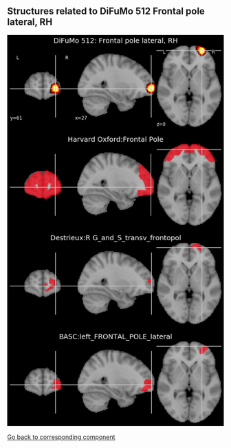 


## Structures related to DiFuMo 512 Frontal pole lateral, RH

![10](10.jpg "Structures related to DiFuMo 512 Frontal pole lateral, RH")

[Go back to corresponding component](https://parietal-inria.github.io/DiFuMo/512/html/10.html)